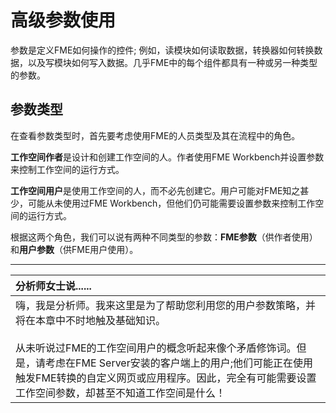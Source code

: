 # 高级参数使用

参数是定义FME如何操作的控件; 例如，读模块如何读取数据，转换器如何转换数据，以及写模块如何写入数据。几乎FME中的每个组件都具有一种或另一种类型的参数。

## 参数类型

在查看参数类型时，首先要考虑使用FME的人员类型及其在流程中的角色。

**工作空间作者**是设计和创建工作空间的人。作者使用FME Workbench并设置参数来控制工作空间的运行方式。

**工作空间用户**是使用工作空间的人，而不必先创建它。用户可能对FME知之甚少，可能从未使用过FME Workbench，但他们仍可能需要设置参数来控制工作空间的运行方式。

根据这两个角色，我们可以说有两种不同类型的参数：**FME参数**（供作者使用）和**用户参数**（供FME用户使用）。

---

| 分析师女士说...... |
|:---|
| 嗨，我是分析师。我来这里是为了帮助您利用您的用户参数策略，并将在本章中不时地触及基础知识。<br><br>从未听说过FME的工作空间用户的概念听起来像个矛盾修饰词。但是，请考虑在FME Server安装的客户端上的用户;他们可能正在使用触发FME转换的自定义网页或应用程序。因此，完全有可能需要设置工作空间参数，却甚至不知道工作空间是什么！ |

